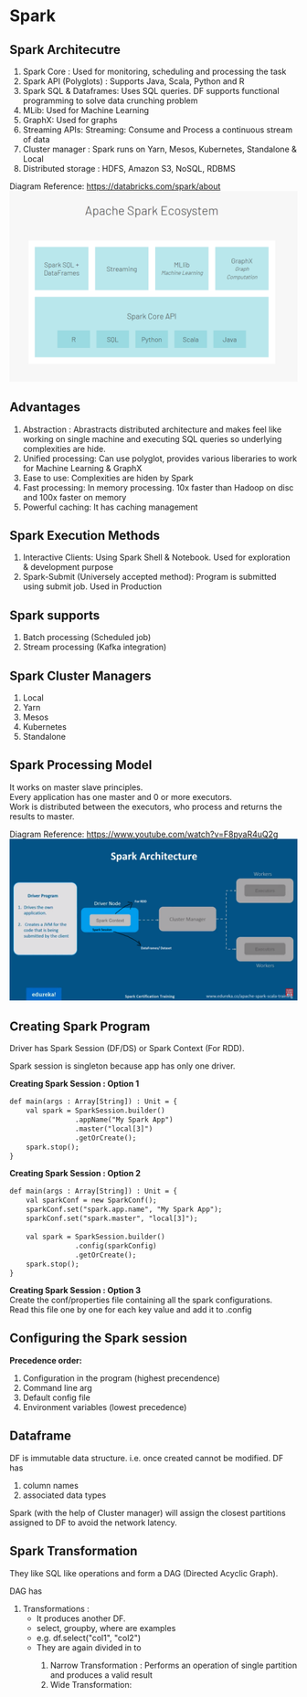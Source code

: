 # Spark 

## Spark Architecutre
<ol>
<li>Spark Core : Used for monitoring, scheduling and processing the task</li> 
<li>Spark API (Polyglots) : Supports Java, Scala, Python and R</li> 
<li>Spark SQL & Dataframes: Uses SQL queries. DF supports functional programming to solve data crunching problem</li> 
<li>MLib: Used for Machine Learning</li> 
<li>GraphX: Used for graphs</li> 
<li>Streaming APIs: Streaming: Consume and Process a continuous stream of data</li> 
<li>Cluster manager : Spark runs on Yarn, Mesos, Kubernetes, Standalone & Local</li> 
<li>Distributed storage : HDFS, Amazon S3, NoSQL, RDBMS</li> 
</ol>

Diagram Reference: https://databricks.com/spark/about
![Spark Ecosystem](readme-assets/Spark_EcoSystem.png)

## Advantages
1. Abstraction : Abrastracts distributed architecture and makes feel like working on single machine and executing SQL queries so underlying complexities are hide.
2. Unified processing: Can use polyglot, provides various liberaries to work for Machine Learning & GraphX
3. Ease to use: Complexities are hiden by Spark
4. Fast processing: In memory processing. 10x faster than Hadoop on disc and 100x faster on memory
5. Powerful caching: It has caching management


## Spark Execution Methods
<ol>
<li>Interactive Clients: Using Spark Shell & Notebook. Used for exploration & development purpose</li>
<li>Spark-Submit (Universely accepted method): Program is submitted using submit job. Used in Production</li>
</ol>

## Spark supports 
1. Batch processing (Scheduled job)
2. Stream processing (Kafka integration)

## Spark Cluster Managers
1. Local
2. Yarn
3. Mesos
4. Kubernetes
5. Standalone

## Spark Processing Model
It works on master slave principles. <br/>
Every application has one master and 0 or more executors. </br>
Work is distributed between the executors, who process and returns the results to master. </br>

Diagram Reference: https://www.youtube.com/watch?v=F8pyaR4uQ2g
![Diagram](readme-assets/Spark_Processing_Model.png)


## Creating Spark Program
Driver has Spark Session (DF/DS) or Spark Context (For RDD).

Spark session is singleton because app has only one driver. 

**Creating Spark Session : Option 1**
```
def main(args : Array[String]) : Unit = {
	val spark = SparkSession.builder()
				.appName("My Spark App")
				.master("local[3]")
				.getOrCreate();
	spark.stop();
}
```


**Creating Spark Session : Option 2**
```
def main(args : Array[String]) : Unit = {
	val sparkConf = new SparkConf();
	sparkConf.set("spark.app.name", "My Spark App");
	sparkConf.set("spark.master", "local[3]");

	val spark = SparkSession.builder()
				.config(sparkConfig)
				.getOrCreate();
	spark.stop();
}

```

**Creating Spark Session : Option 3**</br>
Create the conf/properties file containing all the spark configurations.</br>
Read this file one by one for each key value and add it to .config


## Configuring the Spark session 
**Precedence order:**
1. Configuration in the program (highest precendence)
2. Command line arg 
3. Default config file
4. Environment variables (lowest precedence)

## Dataframe
DF is immutable data structure. i.e. once created cannot be modified.
DF has 
<ol>
<li>column names </li> 
<li>associated data types</li>
</ol>

Spark (with the help of Cluster manager) will assign the closest partitions assigned to DF to avoid the network latency.

## Spark Transformation
They like SQL like operations and form a DAG (Directed Acyclic Graph).

DAG has 
1. Transformations : 
	<ul>
	<li>It produces another DF.</li>
	<li>select, groupby, where are examples</li>
	<li>e.g. df.select("col1", "col2")</li>
	<li>They are again divided in to </li>
	<ol>
	<li>Narrow Transformation : Performs an operation of single partition and produces a valid result</li>
	<li>Wide Transformation: </li>
	</ol>
	</ul>